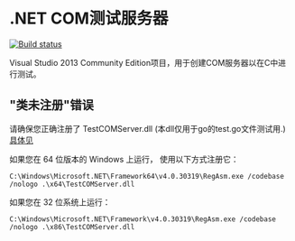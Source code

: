 # .NET COM测试服务器

[![Build status](https://ci.appveyor.com/api/projects/status/xoc104acavrbyahu/branch/master?svg=true)](https://ci.appveyor.com/project/jacobsantos/test-com-server-9pdfn/branch/master)

Visual Studio 2013 Community Edition项目，用于创建COM服务器以在C中进行测试。

## **"类未注册"错误**

请确保您正确注册了 TestCOMServer.dll (本dll仅用于go的test.go文件测试用.)
[具体见](https://e.coding.net/gogit/go/ego/core/win_go_ole_cn/issues/191)

如果您在 64 位版本的 Windows 上运行，
使用以下方式注册它：

````
C:\Windows\Microsoft.NET\Framework64\v4.0.30319\RegAsm.exe /codebase /nologo .\x64\TestCOMServer.dll
````

如果您在 32 位系统上运行：

````      
C:\Windows\Microsoft.NET\Framework\v4.0.30319\RegAsm.exe /codebase /nologo .\x86\TestCOMServer.dll
````

